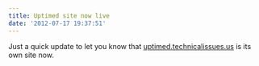 ```yaml
---
title: Uptimed site now live
date: '2012-07-17 19:37:51'
---
```



Just a quick update to let you know that [uptimed.technicalissues.us](http://uptimed.technicalissues.us) is its own site now.


